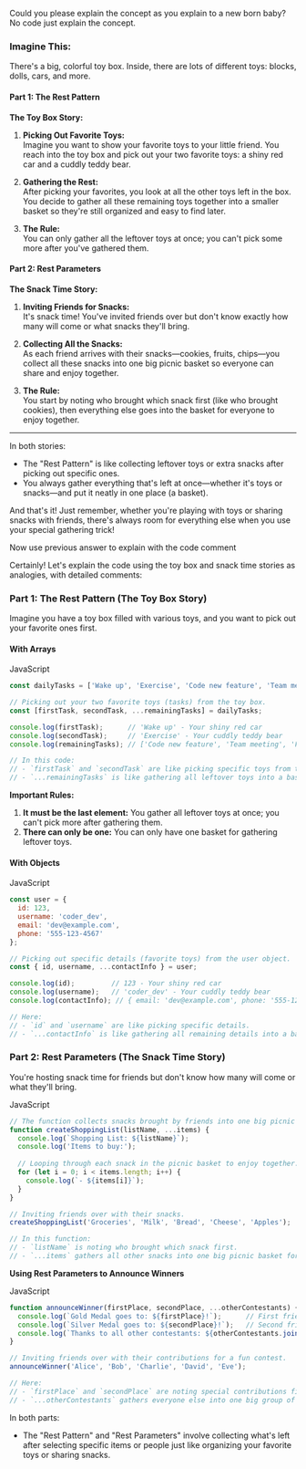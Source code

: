 

Could you please explain the concept as you explain to a new born baby? No code just explain the concept.

### Imagine This:

There's a big, colorful toy box. Inside, there are lots of different toys: blocks, dolls, cars, and more.

#### **Part 1: The Rest Pattern**

**The Toy Box Story:**

1. **Picking Out Favorite Toys:**  
   Imagine you want to show your favorite toys to your little friend. You reach into the toy box and pick out your two favorite toys: a shiny red car and a cuddly teddy bear.

2. **Gathering the Rest:**  
   After picking your favorites, you look at all the other toys left in the box. You decide to gather all these remaining toys together into a smaller basket so they're still organized and easy to find later.

3. **The Rule:**  
   You can only gather all the leftover toys at once; you can't pick some more after you've gathered them.

#### **Part 2: Rest Parameters**

**The Snack Time Story:**

1. **Inviting Friends for Snacks:**  
   It's snack time! You've invited friends over but don't know exactly how many will come or what snacks they'll bring.

2. **Collecting All the Snacks:**  
   As each friend arrives with their snacks—cookies, fruits, chips—you collect all these snacks into one big picnic basket so everyone can share and enjoy together.

3. **The Rule:**  
   You start by noting who brought which snack first (like who brought cookies), then everything else goes into the basket for everyone to enjoy together.

---

In both stories:

- The "Rest Pattern" is like collecting leftover toys or extra snacks after picking out specific ones.
- You always gather everything that's left at once—whether it's toys or snacks—and put it neatly in one place (a basket).

And that's it! Just remember, whether you're playing with toys or sharing snacks with friends, there's always room for everything else when you use your special gathering trick!


Now use previous answer to explain with the code comment

Certainly! Let's explain the code using the toy box and snack time stories as analogies, with detailed comments:

### **Part 1: The Rest Pattern (The Toy Box Story)**

Imagine you have a toy box filled with various toys, and you want to pick out your favorite ones first.

#### **With Arrays**

JavaScript

```javascript
const dailyTasks = ['Wake up', 'Exercise', 'Code new feature', 'Team meeting', 'Fix bugs'];

// Picking out your two favorite toys (tasks) from the toy box.
const [firstTask, secondTask, ...remainingTasks] = dailyTasks;

console.log(firstTask);      // 'Wake up' - Your shiny red car
console.log(secondTask);     // 'Exercise' - Your cuddly teddy bear
console.log(remainingTasks); // ['Code new feature', 'Team meeting', 'Fix bugs'] - All other toys gathered in a basket

// In this code:
// - `firstTask` and `secondTask` are like picking specific toys from the toy box.
// - `...remainingTasks` is like gathering all leftover toys into a basket.
```

**Important Rules:**
1. **It must be the last element:** You gather all leftover toys at once; you can't pick more after gathering them.
2. **There can only be one:** You can only have one basket for gathering leftover toys.

#### **With Objects**

JavaScript

```javascript
const user = {
  id: 123,
  username: 'coder_dev',
  email: 'dev@example.com',
  phone: '555-123-4567'
};

// Picking out specific details (favorite toys) from the user object.
const { id, username, ...contactInfo } = user;

console.log(id);         // 123 - Your shiny red car
console.log(username);   // 'coder_dev' - Your cuddly teddy bear
console.log(contactInfo); // { email: 'dev@example.com', phone: '555-123-4567' } - All other details in a basket

// Here:
// - `id` and `username` are like picking specific details.
// - `...contactInfo` is like gathering all remaining details into a basket.
```

### **Part 2: Rest Parameters (The Snack Time Story)**

You're hosting snack time for friends but don't know how many will come or what they'll bring.

JavaScript

```javascript
// The function collects snacks brought by friends into one big picnic basket.
function createShoppingList(listName, ...items) {
  console.log(`Shopping List: ${listName}`);
  console.log('Items to buy:');
  
  // Looping through each snack in the picnic basket to enjoy together.
  for (let i = 0; i < items.length; i++) {
    console.log(`- ${items[i]}`);
  }
}

// Inviting friends over with their snacks.
createShoppingList('Groceries', 'Milk', 'Bread', 'Cheese', 'Apples');

// In this function:
// - `listName` is noting who brought which snack first.
// - `...items` gathers all other snacks into one big picnic basket for everyone to enjoy together.
```

**Using Rest Parameters to Announce Winners**

JavaScript

```javascript
function announceWinner(firstPlace, secondPlace, ...otherContestants) {
  console.log(`Gold Medal goes to: ${firstPlace}!`);      // First friend who brought cookies
  console.log(`Silver Medal goes to: ${secondPlace}!`);   // Second friend who brought fruits
  console.log(`Thanks to all other contestants: ${otherContestants.join(', ')}`); 
}

// Inviting friends over with their contributions for a fun contest.
announceWinner('Alice', 'Bob', 'Charlie', 'David', 'Eve');

// Here:
// - `firstPlace` and `secondPlace` are noting special contributions first.
// - `...otherContestants` gathers everyone else into one big group of contributors.
```

In both parts:

- The "Rest Pattern" and "Rest Parameters" involve collecting what's left after selecting specific items or people just like organizing your favorite toys or sharing snacks.